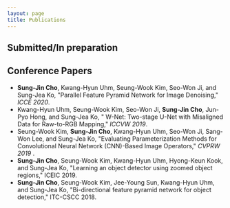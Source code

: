 ```yaml
---
layout: page
title: Publications
---
```


## Submitted/In preparation

## Conference Papers
- **Sung-Jin Cho**, Kwang-Hyun Uhm, Seung-Wook Kim, Seo-Won Ji, and Sung-Jea Ko, "Parallel Feature Pyramid Network for Image Denoising," *ICCE 2020*.
- Kwang-Hyun Uhm, Seung-Wook Kim, Seo-Won Ji, **Sung-Jin Cho**, Jun-Pyo Hong, and Sung-Jea Ko, " W-Net: Two-stage U-Net with Misaligned Data for Raw-to-RGB Mapping," *ICCVW 2019*.
- Seung-Wook Kim, **Sung-Jin Cho**, Kwang-Hyun Uhm, Seo-Won Ji, Sang-Won Lee, and Sung-Jea Ko, "Evaluating Parameterization Methods for Convolutional Neural Network (CNN)-Based Image Operators," *CVPRW 2019* .
- **Sung-Jin Cho**, Seung-Wook Kim, Kwang-Hyun Uhm, Hyong-Keun Kook, and Sung-Jea Ko, "Learning an object detector using zoomed object regions," ICEIC 2019.
- **Sung-Jin Cho**, Seung-Wook Kim, Jee-Young Sun, Kwang-Hyun Uhm, and Sung-Jea Ko, "Bi-directional feature pyramid network for object detection," ITC-CSCC 2018.

